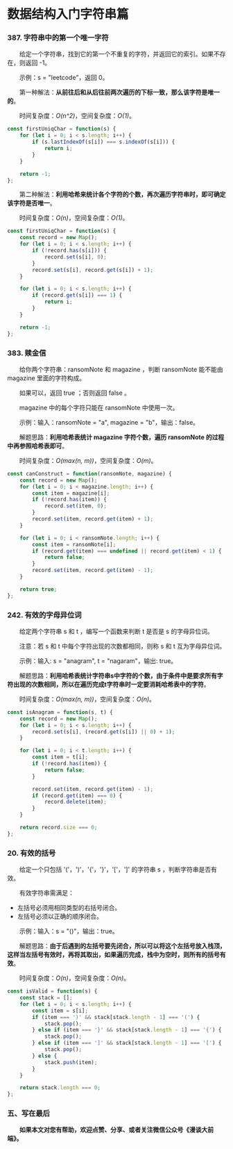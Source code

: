 # 数据结构入门字符串篇

### 387. 字符串中的第一个唯一字符

&emsp;&emsp;给定一个字符串，找到它的第一个不重复的字符，并返回它的索引。如果不存在，则返回 -1。

&emsp;&emsp;示例：s = "leetcode"，返回 0。

&emsp;&emsp;第一种解法：**从前往后和从后往前两次遍历的下标一致，那么该字符是唯一的**。

&emsp;&emsp;时间复杂度：*O(n^2)*，空间复杂度：*O(1)*。

```JavaScript
const firstUniqChar = function(s) {
    for (let i = 0; i < s.length; i++) {
        if (s.lastIndexOf(s[i]) === s.indexOf(s[i])) {
            return i;
        }
    }

    return -1;
};
```

&emsp;&emsp;第二种解法：**利用哈希来统计各个字符的个数，再次遍历字符串时，即可确定该字符是否唯一**。

&emsp;&emsp;时间复杂度：*O(n)*，空间复杂度：*O(1)*。

```JavaScript
const firstUniqChar = function(s) {
    const record = new Map();
    for (let i = 0; i < s.length; i++) {
        if (!record.has(s[i])) {
            record.set(s[i], 0);
        }
        record.set(s[i], record.get(s[i]) + 1);
    }

    for (let i = 0; i < s.length; i++) {
        if (record.get(s[i]) === 1) {
            return i;
        }
    }

    return -1;
};
```

### 383. 赎金信

&emsp;&emsp;给你两个字符串：ransomNote 和 magazine ，判断 ransomNote 能不能由 magazine 里面的字符构成。

&emsp;&emsp;如果可以，返回 true ；否则返回 false 。

&emsp;&emsp;magazine 中的每个字符只能在 ransomNote 中使用一次。

&emsp;&emsp;示例：输入：ransomNote = "a", magazine = "b"，输出：false。

&emsp;&emsp;解题思路：**利用哈希表统计 magazine 字符个数，遍历 ransomNote 的过程中再参照哈希表即可**。

&emsp;&emsp;时间复杂度：*O(max(n, m))*，空间复杂度：*O(m)*。

```JavaScript
const canConstruct = function(ransomNote, magazine) {
    const record = new Map();
    for (let i = 0; i < magazine.length; i++) {
        const item = magazine[i];
        if (!record.has(item)) {
            record.set(item, 0);
        }
        record.set(item, record.get(item) + 1);
    }

    for (let i = 0; i < ransomNote.length; i++) {
        const item = ransomNote[i];
        if (record.get(item) === undefined || record.get(item) < 1) {
            return false;
        }
        record.set(item, record.get(item) - 1);
    }

    return true;
};
```

### 242. 有效的字母异位词

&emsp;&emsp;给定两个字符串 s 和 t ，编写一个函数来判断 t 是否是 s 的字母异位词。

&emsp;&emsp;注意：若 s 和 t 中每个字符出现的次数都相同，则称 s 和 t 互为字母异位词。

&emsp;&emsp;示例：输入: s = "anagram", t = "nagaram"，输出: true。

&emsp;&emsp;解题思路：**利用哈希表统计字符串s中字符的个数，由于条件中是要求所有字符出现的次数相同，所以在遍历完成t字符串时一定要消耗哈希表中的字符**。

&emsp;&emsp;时间复杂度：*O(max(n, m))*，空间复杂度：*O(n)*。

```JavaScript
const isAnagram = function(s, t) {
    const record = new Map();
    for (let i = 0; i < s.length; i++) {
        record.set(s[i], (record.get(s[i]) || 0) + 1);
    }

    for (let i = 0; i < t.length; i++) {
        const item = t[i];
        if (!record.has(item)) {
            return false;
        }

        record.set(item, record.get(item) - 1);
        if (record.get(item) === 0) {
            record.delete(item);
        }
    }

    return record.size === 0;
};
```

### 20. 有效的括号

&emsp;&emsp;给定一个只包括 '('，')'，'{'，'}'，'['，']' 的字符串 s ，判断字符串是否有效。

&emsp;&emsp;有效字符串需满足：

- 左括号必须用相同类型的右括号闭合。
- 左括号必须以正确的顺序闭合。

&emsp;&emsp;示例：输入：s = "()"，输出：true。

&emsp;&emsp;解题思路：**由于后遇到的左括号要先闭合，所以可以将这个左括号放入栈顶，这样当左括号有效时，再将其取出，如果遍历完成，栈中为空时，则所有的括号有效**。

&emsp;&emsp;时间复杂度：*O(n)*，空间复杂度：*O(n)*。

```JavaScript
const isValid = function(s) {
    const stack = [];
    for (let i = 0; i < s.length; i++) {
        const item = s[i];
        if (item === ')' && stack[stack.length - 1] === '(') {
            stack.pop();
        } else if (item === '}' && stack[stack.length - 1] === '{') {
            stack.pop();
        } else if (item === ']' && stack[stack.length - 1] === '[') {
            stack.pop();
        } else {
            stack.push(item);
        }
    }

    return stack.length === 0;
};
```

### 五、写在最后

&emsp;&emsp;**如果本文对您有帮助，欢迎点赞、分享、或者关注微信公众号《漫谈大前端》。**
